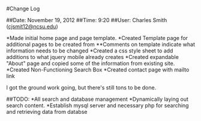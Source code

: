 #Change Log

##Date: November 19, 2012
##Time: 9:20
##User: Charles Smith (cjsmit12@ncsu.edu)

*Made initial home page and page template.
*Created Template page for additional pages to be created from
**Comments on template indicate what information needs to be changed
*Created a css style sheet to add additions to what jquery mobile already creates
*Created expandable "About" page and copied some of the information from existing site.
*Created Non-Functioning Search Box
*Created contact page with mailto link

I got the ground work going, but there's still tons to be done.

##TODO:
*All search and database management
*Dynamically laying out search content.
*Establish mysql server and necessary php for searching and retrieving data from databse
